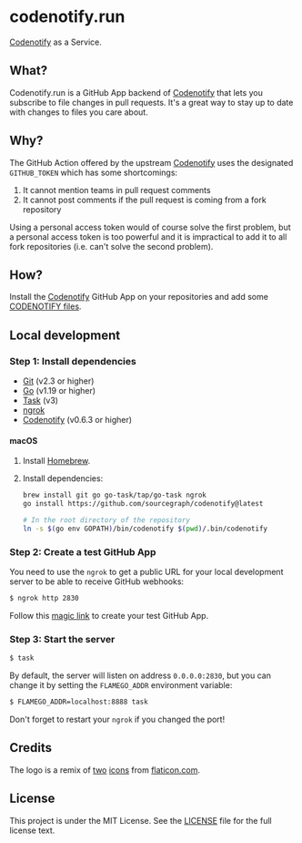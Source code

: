 # codenotify.run

[Codenotify](https://github.com/sourcegraph/codenotify) as a Service.

## What?

Codenotify.run is a GitHub App backend of [Codenotify](https://github.com/sourcegraph/codenotify) that lets you subscribe to file changes in pull requests. It's a great way to stay up to date with changes to files you care about.

## Why?

The GitHub Action offered by the upstream [Codenotify](https://github.com/sourcegraph/codenotify) uses the designated `GITHUB_TOKEN` which has some shortcomings:

1. It cannot mention teams in pull request comments
2. It cannot post comments if the pull request is coming from a fork repository

Using a personal access token would of course solve the first problem, but a personal access token is too powerful and it is impractical to add it to all fork repositories (i.e. can't solve the second problem).

## How?

Install the [Codenotify](https://github.com/apps/codenotify) GitHub App on your repositories and add some [CODENOTIFY files](https://github.com/sourcegraph/codenotify#codenotify-files).

## Local development

### Step 1: Install dependencies

- [Git](https://git-scm.com/book/en/v2/Getting-Started-Installing-Git) (v2.3 or higher)
- [Go](https://golang.org/doc/install) (v1.19 or higher)
- [Task](https://github.com/go-task/task) (v3)
- [ngrok](https://ngrok.com/)
- [Codenotify](https://github.com/sourcegraph/codenotify) (v0.6.3 or higher)

#### macOS

1. Install [Homebrew](https://brew.sh/).
2. Install dependencies:

	```bash
	brew install git go go-task/tap/go-task ngrok
	go install https://github.com/sourcegraph/codenotify@latest
	
	# In the root directory of the repository
	ln -s $(go env GOPATH)/bin/codenotify $(pwd)/.bin/codenotify
	```

### Step 2: Create a test GitHub App

You need to use the `ngrok` to get a public URL for your local development server to be able to receive GitHub webhooks:

```bash
$ ngrok http 2830
```

Follow this [magic link](https://github.com/settings/apps/new?name=codenotify-test&url=https://codenotify.run&webhook_active=true&webhook_url=https://%3Cyour%20ngrok%20domain%3E/-/webhook&statuses=write&contents=read&pull_requests=write&emails=read&events[]=pull_request) to create your test GitHub App.

### Step 3: Start the server

```bash
$ task
```

By default, the server will listen on address `0.0.0.0:2830`, but you can change it by setting the `FLAMEGO_ADDR` environment variable:

```bash
$ FLAMEGO_ADDR=localhost:8888 task
```

Don't forget to restart your `ngrok` if you changed the port!

## Credits

The logo is a remix of [two](https://www.flaticon.com/free-icon/settings_5305761) [icons](https://www.flaticon.com/free-icon/notification_4270302) from [flaticon.com](https://www.flaticon.com/).

## License

This project is under the MIT License. See the [LICENSE](LICENSE) file for the full license text.
